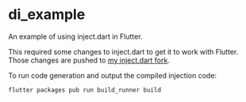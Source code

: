 # di_example

An example of using inject.dart in Flutter.

This required some changes to inject.dart to get it to work with Flutter. Those changes are pushed to [my inject.dart fork](https://github.com/mfiels/inject.dart).

To run code generation and output the compiled injection code:

```
flutter packages pub run build_runner build
```
